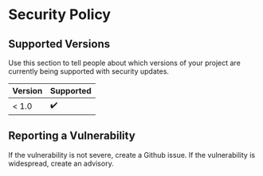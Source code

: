 # Security Policy

## Supported Versions

Use this section to tell people about which versions of your project are
currently being supported with security updates.

| Version | Supported          |
| ------- | ------------------ |
| < 1.0   | ✔️                 |

## Reporting a Vulnerability

If the vulnerability is not severe, create a Github issue.
If the vulnerability is widespread, create an advisory.
